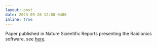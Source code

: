 ```yaml
---
layout: post
date: 2023-09-20 12:00-0400
inline: true
---
```


Paper published in Nature Scientific Reports presenting the Raidionics software, see [here](https://www.nature.com/articles/s41598-023-42048-7).
